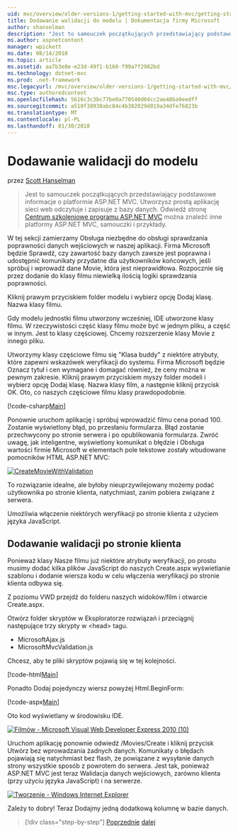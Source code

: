 ```yaml
---
uid: mvc/overview/older-versions-1/getting-started-with-mvc/getting-started-with-mvc-part7
title: Dodawanie walidacji do modelu | Dokumentacja firmy Microsoft
author: shanselman
description: "Jest to samouczek początkujących przedstawiający podstawowe informacje o platformie ASP.NET MVC. Utwórz prostą aplikację sieci web odczytuje i zapisuje z bazy danych."
ms.author: aspnetcontent
manager: wpickett
ms.date: 08/14/2010
ms.topic: article
ms.assetid: aa7b3e8e-e23d-49f1-b160-f99a7f2982bd
ms.technology: dotnet-mvc
ms.prod: .net-framework
msc.legacyurl: /mvc/overview/older-versions-1/getting-started-with-mvc/getting-started-with-mvc-part7
msc.type: authoredcontent
ms.openlocfilehash: 5616c3c3bc77be0a770540d04cc2ae48ba9eedff
ms.sourcegitcommit: a510f38930abc84c4b302029d019a34dfe76823b
ms.translationtype: MT
ms.contentlocale: pl-PL
ms.lasthandoff: 01/30/2018
---
```

<a name="adding-validation-to-the-model"></a>Dodawanie walidacji do modelu
====================
przez [Scott Hanselman](https://github.com/shanselman)

> Jest to samouczek początkujących przedstawiający podstawowe informacje o platformie ASP.NET MVC. Utworzysz prostą aplikację sieci web odczytuje i zapisuje z bazy danych. Odwiedź stronę [Centrum szkoleniowe programu ASP.NET MVC](../../../index.md) można znaleźć inne platformy ASP.NET MVC, samouczki i przykłady.


W tej sekcji zamierzamy Obsługa niezbędne do obsługi sprawdzania poprawności danych wejściowych w naszej aplikacji. Firma Microsoft będzie Sprawdź, czy zawartość bazy danych zawsze jest poprawna i udostępnić komunikaty przydatne dla użytkowników końcowych, jeśli spróbuj i wprowadź dane Movie, która jest nieprawidłowa. Rozpocznie się przez dodanie do klasy filmu niewielką ilością logiki sprawdzania poprawności.

Kliknij prawym przyciskiem folder modelu i wybierz opcję Dodaj klasę. Nazwa klasy filmu.

Gdy modelu jednostki filmu utworzony wcześniej, IDE utworzone klasy filmu. W rzeczywistości część klasy filmu może być w jednym pliku, a część w innym. Jest to klasy częściowej. Chcemy rozszerzenie klasy Movie z innego pliku.

Utworzymy klasy częściowe filmu się "Klasa buddy" z niektóre atrybuty, które zapewni wskazówek weryfikacji do systemu. Firma Microsoft będzie Oznacz tytuł i cen wymagane i domagać również, że ceny można w pewnym zakresie. Kliknij prawym przyciskiem myszy folder modeli i wybierz opcję Dodaj klasę. Nazwa klasy film, a następnie kliknij przycisk OK. Oto, co naszych częściowe filmu klasy prawdopodobnie.

[!code-csharp[Main](getting-started-with-mvc-part7/samples/sample1.cs)]

Ponownie uruchom aplikację i spróbuj wprowadzić filmu cena ponad 100. Zostanie wyświetlony błąd, po przesłaniu formularza. Błąd zostanie przechwycony po stronie serwera i po opublikowania formularza. Zwróć uwagę, jak inteligentne, wyświetlony komunikat o błędzie i Obsługa wartości firmie Microsoft w elementach pole tekstowe zostały wbudowane pomocników HTML ASP.NET MVC:

[![CreateMovieWithValidation](getting-started-with-mvc-part7/_static/image2.png)](getting-started-with-mvc-part7/_static/image1.png)

To rozwiązanie idealne, ale byłoby nieuprzywilejowany możemy podać użytkownika po stronie klienta, natychmiast, zanim pobiera związane z serwera.

Umożliwia włączenie niektórych weryfikacji po stronie klienta z użyciem języka JavaScript.

## <a name="adding-client-side-validation"></a>Dodawanie walidacji po stronie klienta

Ponieważ klasy Nasze filmu już niektóre atrybuty weryfikacji, po prostu musimy dodać kilka plików JavaScript do naszych Create.aspx wyświetlanie szablonu i dodanie wiersza kodu w celu włączenia weryfikacji po stronie klienta odbywa się.

Z poziomu VWD przejdź do folderu naszych widoków/film i otwarcie Create.aspx.

Otwórz folder skryptów w Eksploratorze rozwiązań i przeciągnij następujące trzy skrypty w &lt;head&gt; tagu.

- MicrosoftAjax.js
- MicrosoftMvcValidation.js

Chcesz, aby te pliki skryptów pojawią się w tej kolejności.

[!code-html[Main](getting-started-with-mvc-part7/samples/sample2.html)]

Ponadto Dodaj pojedynczy wiersz powyżej Html.BeginForm:

[!code-aspx[Main](getting-started-with-mvc-part7/samples/sample3.aspx)]

Oto kod wyświetlany w środowisku IDE.

[![Filmów - Microsoft Visual Web Developer Express 2010 (10)](getting-started-with-mvc-part7/_static/image4.png)](getting-started-with-mvc-part7/_static/image3.png)

Uruchom aplikację ponownie odwiedź /Movies/Create i kliknij przycisk Utwórz bez wprowadzania żadnych danych. Komunikaty o błędach pojawiają się natychmiast bez flash, że powiązane z wysyłanie danych strony wszystkie sposób z powrotem do serwera. Jest tak, ponieważ ASP.NET MVC jest teraz Walidacja danych wejściowych, zarówno klienta (przy użyciu języka JavaScript) i na serwerze.

[![Tworzenie - Windows Internet Explorer](getting-started-with-mvc-part7/_static/image6.png)](getting-started-with-mvc-part7/_static/image5.png)

Zależy to dobry! Teraz Dodajmy jedną dodatkową kolumnę w bazie danych.

>[!div class="step-by-step"]
[Poprzednie](getting-started-with-mvc-part6.md)
[dalej](getting-started-with-mvc-part8.md)

